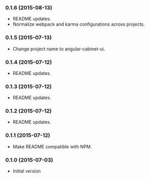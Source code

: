 ### 0.1.6 (2015-08-13)
* README updates.
* Normalize webpack and karma configurations across projects.

### 0.1.5 (2015-07-13)
* Change project name to angular-cabinet-ui.

### 0.1.4 (2015-07-12)
* README updates.

### 0.1.3 (2015-07-12)
* README updates.

### 0.1.2 (2015-07-12)
* README updates.

### 0.1.1 (2015-07-12)
* Make README compatible with NPM.

### 0.1.0 (2015-07-03)
* Initial version